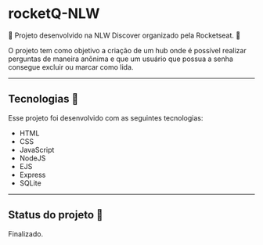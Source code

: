 # rocketQ-NLW

🚀 Projeto desenvolvido na NLW Discover organizado pela Rocketseat. 🚀

O projeto tem como objetivo a criação de um hub onde é possível realizar perguntas de maneira anônima e que um usuário que possua a senha consegue excluir ou marcar como lida.

<hr>

## Tecnologias 🚀
Esse projeto foi desenvolvido com as seguintes tecnologias:
* HTML
* CSS
* JavaScript
* NodeJS
* EJS
* Express
* SQLite

<hr>

## Status do projeto 🚀
Finalizado.
